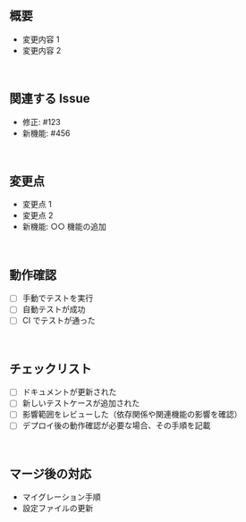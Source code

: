## 概要

<!-- 変更の目的や、どのような問題を解決するために行ったのかを簡潔に説明します -->

- 変更内容 1
- 変更内容 2

<br>

## 関連する Issue

<!-- PRが関連しているIssue番号を記載します -->

- 修正: #123
- 新機能: #456

<br>

## 変更点

<!-- コードの変更点や新たに追加された機能をリストアップします -->

- 変更点 1
- 変更点 2
- 新機能: ○○ 機能の追加

<br>

## 動作確認

<!-- 変更が正しく動作することを確認した手順を記載します -->

- [ ] 手動でテストを実行
- [ ] 自動テストが成功
- [ ] CI でテストが通った

<br>

## チェックリスト

<!-- 重要なチェック項目をリストアップし、レビュー担当者が確認できるようにします -->

- [ ] ドキュメントが更新された
- [ ] 新しいテストケースが追加された
- [ ] 影響範囲をレビューした（依存関係や関連機能の影響を確認）
- [ ] デプロイ後の動作確認が必要な場合、その手順を記載

<br>

## マージ後の対応

<!-- このPRがマージされた後に必要な作業があれば記載します -->

- マイグレーション手順
- 設定ファイルの更新

<br>
